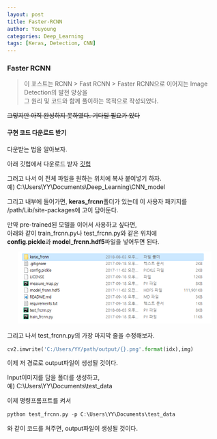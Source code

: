 ```yaml
---
layout: post
title: Faster-RCNN
author: Youyoung
categories: Deep_Learning
tags: [Keras, Detection, CNN]
---
```


### Faster RCNN
> 이 포스트는 RCNN > Fast RCNN > Faster RCNN으로 이어지는 Image Detection의 발전 양상을  
> 그 원리 및 코드와 함께 풀이하는 목적으로 작성되었다.

~~그렇지만 아직 완성하지 못하였다. 기다릴 필요가 있다~~

#### 구현 코드 다운로드 받기
다운받는 법을 알아보자.

아래 깃헙에서 다운로드 받자
[깃헙](https://github.com/inspace4u/keras-frcnn)

그러고 나서 이 전체 파일을 원하는 위치에 복사 붙여넣기 하자.  
예) C:\Users\YY\Documents\Deep_Learning\CNN_model

그리고 내부에 들어가면, **keras_frcnn**폴더가 있는데 이 사용자 패키지를  
/path/Lib/site-packages에 고이 담아둔다.  

만약 pre-trained된 모델을 이어서 사용하고 싶다면,  
아래와 같이 train_frcnn.py나 test_frcnn.py와 같은 위치에  
**config.pickle**과 **model_frcnn.hdf5**파일을 넣어두면 된다.
<center><img src="/public/img/Deep_Learning/2018-08-03-FasterRCNN/01.PNG" width="90%"></center>

그리고 나서 test_frcnn.py의 가장 마지막 줄을 수정해보자.
```python
cv2.imwrite('C:/Users/YY/path/output/{}.png'.format(idx),img)
```
이제 저 경로로 output파일이 생성될 것이다.

Input이미지를 담을 폴더를 생성하고,  
예) C:\Users\YY\Documents\test_data  

이제 명령프롬프트를 켜서  
```C
python test_frcnn.py -p C:\Users\YY\Documents\test_data
```
와 같이 코드를 쳐주면, output파일이 생성될 것이다.

